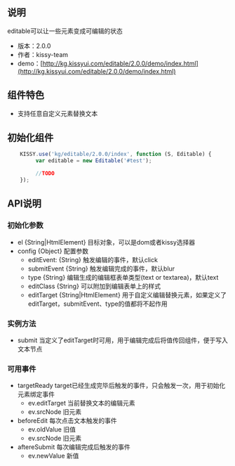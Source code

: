 ## 说明

editable可以让一些元素变成可编辑的状态

* 版本：2.0.0
* 作者：kissy-team
* demo：[http://kg.kissyui.com/editable/2.0.0/demo/index.html](http://kg.kissyui.com/editable/2.0.0/demo/index.html)

## 组件特色

* 支持任意自定义元素替换文本


## 初始化组件

```javascript
    KISSY.use('kg/editable/2.0.0/index', function (S, Editable) {
         var editable = new Editable('#test');

         //TODO
    });
```

## API说明

### 初始化参数

* el {String|HtmlElement} 目标对象，可以是dom或者kissy选择器
* config {Object} 配置参数
	* editEvent: {String} 触发编辑的事件，默认click
    * submitEvent {String} 触发编辑完成的事件，默认blur
    * type {String} 编辑生成的编辑框表单类型(text or textarea)，默认text
    * editClass {String} 可以附加到编辑表单上的样式
    * editTarget {String|HtmlElement} 用于自定义编辑替换元素，如果定义了editTarget，submitEvent、type的值都将不起作用

### 实例方法

* submit 当定义了editTarget时可用，用于编辑完成后将值传回组件，便于写入文本节点

### 可用事件

* targetReady target已经生成完毕后触发的事件，只会触发一次，用于初始化元素绑定事件
    * ev.editTarget 当前替换文本的编辑元素
    * ev.srcNode 旧元素
* beforeEdit 每次点击文本触发的事件
	* ev.oldValue 旧值
	* ev.srcNode 旧元素
* aftereSubmit 每次编辑完成后触发的事件
	* ev.newValue 新值